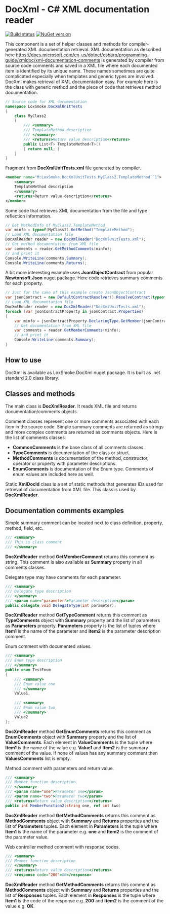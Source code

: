 # DocXml - C# XML documentation reader 

[![Build status](https://ci.appveyor.com/api/projects/status/5dvuk9y8eo6q85n4?svg=true)](https://ci.appveyor.com/project/loxsmoke/docxml-nbx6b)  [![NuGet version](https://badge.fury.io/nu/LoxSmoke.DocXml.svg)](https://badge.fury.io/nu/LoxSmoke.DocXml)

This component is a set of helper classes and methods for compiler-generated XML documentation retrieval.
XML documentation as described here https://docs.microsoft.com/en-us/dotnet/csharp/programming-guide/xmldoc/xml-documentation-comments
is generated by compiler from source code comments and saved in a XML file where each
documented item is identified by its unique name. These names sometimes are quite complicated especially
when templates and generic types are involved. DocXml makes retrieval of XML documentation easy. For example
here is the class with generic method and the piece of code that retrieves method documentation.

```csharp
// Source code for XML documentation
namespace LoxSmoke.DocXmlUnitTests
{
    class MyClass2
    {
        /// <summary>
        /// TemplateMethod description
        /// </summary>
        /// <returns>Return value description</returns>
        public List<T> TemplateMethod<T>()
        { return null; }
    }
}
```

Fragment from **DocXmlUnitTests.xml** file generated by compiler.
```xml
<member name="M:LoxSmoke.DocXmlUnitTests.MyClass2.TemplateMethod``1">
    <summary>
    TemplateMethod description
    </summary>
    <returns>Return value description</returns>
</member>
```

Some code that retrieves XML documentation from the file and type reflection information.
```csharp
// Get MethodInfo of MyClass2.TemplateMethod
var minfo = typeof(MyClass2).GetMethod("TemplateMethod");
// Load XML documentation file
DocXmlReader reader = new DocXmlReader("DocXmlUnitTests.xml");
// Get method documentation from XML file
var comments = reader.GetMethodComments(minfo);
// and print it
Console.WriteLine(comments.Summary);
Console.WriteLine(comments.Returns);
```

A bit more interesting example uses **JsonObjectContract** from popular **Newtonsoft.Json** nuget package. Here code retrieves summary comments for each property.
```csharp
// Just for the sake of this example create JsonObjectContract
var jsonContract = new DefaultContractResolver().ResolveContract(typeof(MyClass2)) as JsonObjectContract;
// Load XML documentation file
DocXmlReader reader = new DocXmlReader("DocXmlUnitTests.xml");
foreach (var jsonContractProperty in jsonContract.Properties)
{
    var minfo = jsonContractProperty.DeclaringType.GetMember(jsonContractProperty.UnderlyingName)[0];
    // Get documentation from XML file
    var comments = reader.GetMemberComments(minfo);
    // and print it
    Console.WriteLine(comments.Summary);
}
```


## How to use

DocXml is available as LoxSmoke.DocXml nuget package. It is built as .net standard 2.0 class library.

## Classes and methods

The main class is **DocXmlReader**. It reads XML file and returns documentation/comments objects.

Comment classes represent one or more comments associated with each item in the source code. Simple summary 
comments are returned as strings and more complex comments are returned as comments objects. Here is the list of 
comments classes:
* **CommonComments** is the base class of all comments classes.
* **TypeComments** is documentation of the class or struct. 
* **MethodComments** is documentation of the method, constructor, operator or property with parameter descriptions.
* **EnumComments** is documentation of the Enum type. Comments of enum values are included here as well.

Static **XmlDocId** class is a set of static methods that generates IDs used for retrieval of documentation from 
XML file. This class is used by **DocXmlReader**.   

## Documentation comments examples

Simple summary comment can be located next to class definition, property, method, field, etc.
```csharp
/// <summary>
/// This is class comment
/// </summary>
```
**DocXmlReader** method **GetMemberComment** returns this comment as string.
This comment is also available as **Summary** property in all comments classes.

Delegate type may have comments for each parameter. 
```csharp
/// <summary>
/// Delegate type description 
/// </summary>
/// <param name="parameter">Parameter description</param>
public delegate void DelegateType(int parameter);
```
**DocXmlReader** method **GetTypeComment** returns this comment as **TypeComments** object with **Summary** property and the list of parameters as **Parameters** property. **Parameters** property is the list of tuples where **Item1** is the name of the parameter and **item2** is the parameter description comment.

Enum comment with documented values.
```csharp
/// <summary>
/// Enum type description
/// </summary>
public enum TestEnum
{
    /// <summary>
    /// Enum value one
    /// </summary>
    Value1,
     
    /// <summary>
    /// Enum value two
    /// </summary>
    Value2
};
```
**DocXmlReader** method **GetEnumComments** returns this comment as **EnumComments** object with **Summary** property and the list of **ValueComments**. Each element in **ValueComments** is the tuple where **Item1** is the name of the value e.g. **Value1** and **Item2** is the summary comment of the value. If none of values has any summary comment then **ValuesComments** list is empty.

Method comment with parameters and return value.
```csharp
/// <summary>
/// Member function description.
/// </summary>
/// <param name="one">Parameter one</param>
/// <param name="two">Parameter two</param>
/// <returns>Return value description</returns>
public int MemberFunction2(string one, ref int two)
```
**DocXmlReader** method **GetMethodComments** returns this comment as **MethodComments** object with **Summary** and **Returns** properties and the list of **Parameters** tuples. Each element in **Parameters** is the tuple where **Item1** is the name of the parameter e.g. **one** and **Item2** is the comment of the parameter value.


Web controller method comment with response codes.
```csharp
/// <summary>
/// Member function description
/// </summary>
/// <returns>Return value description</returns>
/// <response code="200">OK</response>
```
**DocXmlReader** method **GetMethodComments** returns this comment as **MethodComments** object with **Summary** and **Returns** properties and the list of **Responses** tuples. Each element in **Responses** is the tuple where **Item1** is the code of the response e.g. **200** and **Item2** is the comment of the value e.g. **OK**.






